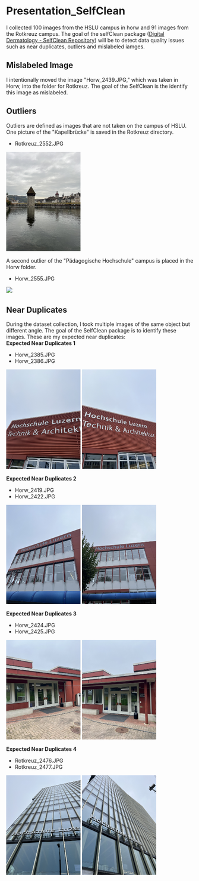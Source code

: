 # Presentation_SelfClean

I collected 100 images from the HSLU campus in horw and 91 images 
from the Rotkreuz campus. The goal of the selfClean package
([Digital Dermatology - SelfClean Repository](https://github.com/Digital-Dermatology/SelfClean/tree/main))
 will be to detect data quality issues such as near duplicates, outliers and mislabeled iamges.  

## Mislabeled Image
I intentionally moved the image "Horw_2439.JPG," which was taken in Horw, into the folder for Rotkreuz.
The goal of the SelfClean is the identify this image as mislabeled.

## Outliers
Outliers are defined as images that are not taken on the campus of HSLU. One picture of the "Kapellbrücke" is saved in the Rotkreuz directory. 
- Rotkreuz_2552.JPG
<p float="left">
  <img src="./Dataset/Rotkreuz/Rotkreuz_2552.JPG" width="200" />
</p>

A second outlier of the "Pädagogische Hochschule" campus is placed in the Horw folder. 
- Horw_2555.JPG
<p float="left">
  <img src="./Dataset/Horw/Horw_2555" width="200" />
</p>

## Near Duplicates 
During the dataset collection, I took multiple images of the same object but different angle. The goal of the SelfClean package is to identify these images. 
These are my expected near duplicates: <br>
**Expected Near Duplicates 1**
- Horw_2385.JPG
- Horw_2386.JPG

<p float="left">
  <img src="./Dataset/Horw/Horw_2385.JPG" width="200" />
  <img src="./Dataset/Horw/Horw_2386.JPG" width="200" /> 
</p>


**Expected Near Duplicates 2**
- Horw_2419.JPG
- Horw_2422.JPG

<p float="left">
  <img src="./Dataset/Horw/Horw_2419.JPG" width="200" />
  <img src="./Dataset/Horw/Horw_2422.JPG" width="200" /> 
</p>

**Expected Near Duplicates 3**
- Horw_2424.JPG
- Horw_2425.JPG

<p float="left">
  <img src="./Dataset/Horw/Horw_2424.JPG" width="200" />
  <img src="./Dataset/Horw/Horw_2425.JPG" width="200" /> 
</p>

**Expected Near Duplicates 4**
- Rotkreuz_2476.JPG
- Rotkreuz_2477.JPG

<p float="left">
  <img src="./Dataset/Rotkreuz/Rotkreuz_2476.JPG" width="200" />
  <img src="./Dataset/Rotkreuz/Rotkreuz_2477.JPG" width="200" /> 
</p>

